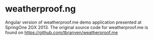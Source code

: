 weatherproof.ng
===============

Angular version of weatherproof.me demo application presented at SpringOne 2GX 2013. The 
original source code for weatherproof.me is found on https://github.com/tbranyen/weatherproof.me
